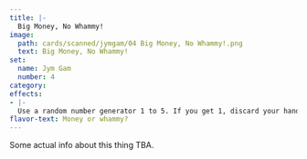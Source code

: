 ```yaml
---
title: |-
  Big Money, No Whammy!
image: 
  path: cards/scanned/jymgam/04 Big Money, No Whammy!.png
  text: Big Money, No Whammy!
set:
  name: Jym Gam
  number: 4
category: 
effects: 
- |-
  Use a random number generator 1 to 5. If you get 1, discard your hand. Otherwise get that many $1000.
flavor-text: Money or whammy?
---
```

Some actual info about this thing TBA.
